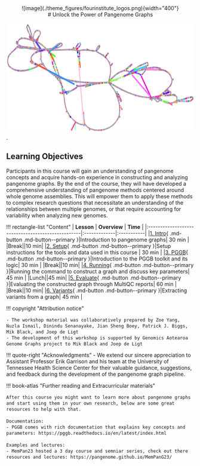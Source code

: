 <center>![image](./theme_figures/fourinstitute_logos.png){width="400"}</center>
<center>
# Unlock the Power of Pangenome Graphs
</center>

![bacterial-pangenome](theme_figures/Genomegraphs_theme_figure130NM2D_20230703_small.png).

## Learning Objectives
Participants in this course will gain an understanding of pangenome concepts and acquire hands-on experience in constructing and analyzing pangenome graphs. By the end of the course, they will have developed a comprehensive understanding of pangenome methods centered around whole genome assemblies. This will empower them to apply these methods to complex research questions that necessitate an understanding of the relationships between multiple genomes, or that require accounting for variability when analyzing new genomes.


!!! rectangle-list "Content"
    | **Lesson**                                        | **Overview** |  **Time**  |
    |:--------------------------------------------------|:-------------|:-----------|
    |[1. Intro](./1_Introduction_to_pangenome_graphs.md){ .md-button .md-button--primary }|Introduction to pangenome graphs| 30 min |
    |Break||10 min|
    |[2. Setup](./2_Tools_and_setup.md){ .md-button .md-button--primary }|Setup instructions for the tools and data used in this course | 30 min |
    |[3. PGGB](./3_Introduction_to_pggb.md){ .md-button .md-button--primary }|Introduction to the PGGB toolkit and its logic| 30 min |
    |Break||10 min|
    |[4. Running](./4_Running_pggb.md){ .md-button .md-button--primary }|Running the command to construct a graph and discuss key parameters| 45 min |
    |Lunch||45 min|
    |[5. Evaluate](./5_Evaluating_pggb_output.md){ .md-button .md-button--primary }|Evaluating the constructed graph through MultiQC reports| 60 min |
    |Break||10 min|
    |[6. Variants](./6_Variant_calling.md){ .md-button .md-button--primary }|Extracting variants from a graph| 45 min |



!!! copyright "Attribution notice"

    - The workshop material was collaboratively prepared by Zoe Yang, Nuzla Ismail, Dinindu Senanayake, Jian Sheng Boey, Patrick J. Biggs, Mik Black, and Joep de Ligt
    - The development of this workshop is supported by Genomics Aotearoa Genome Graphs project to Mik Black and Joep de Ligt

!!! quote-right "Acknowledgments"
    - We extend our sincere appreciation to Assistant Professor Erik Garrison and his team at the University of Tennessee Health Science Center for their valuable guidance, suggestions, and feedback during the development of the pangenome graph pipeline.

!!! book-atlas "Further reading and Extracurricular materials"

    After this course you might want to learn more about pangenome graphs and start using them in your own research, below are some great resources to help with that.
    
    Documentation:
    - PGGB comes with rich documentation that explains key concepts and parameters: https://pggb.readthedocs.io/en/latest/index.html
    
    Examples and lectures:
    - MemPan23 hosted a 3 day course and semniar series, check out there resources and lectures: https://pangenome.github.io/MemPanG23/
